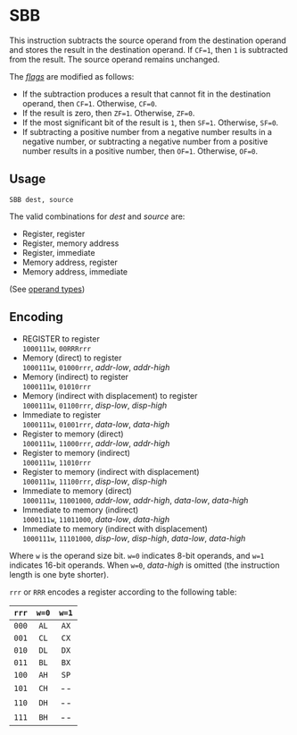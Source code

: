 # SBB

This instruction subtracts the source operand from the destination operand and stores the result in the destination operand. If `CF=1`, then `1` is subtracted from the result. The source operand remains unchanged.

The [_flags_](../cpu#flags) are modified as follows:

- If the subtraction produces a result that cannot fit in the destination operand, then `CF=1`. Otherwise, `CF=0`.
- If the result is zero, then `ZF=1`. Otherwise, `ZF=0`.
- If the most significant bit of the result is `1`, then `SF=1`. Otherwise, `SF=0`.
- If subtracting a positive number from a negative number results in a negative number, or subtracting a negative number from a positive number results in a positive number, then `OF=1`. Otherwise, `OF=0`.

## Usage

```vonsim
SBB dest, source
```

The valid combinations for _dest_ and _source_ are:

- Register, register
- Register, memory address
- Register, immediate
- Memory address, register
- Memory address, immediate

(See [operand types](../assembly#operands))

## Encoding

- REGISTER to register  
  `1000111w`, `00RRRrrr`
- Memory (direct) to register  
  `1000111w`, `01000rrr`, _addr-low_, _addr-high_
- Memory (indirect) to register  
  `1000111w`, `01010rrr`
- Memory (indirect with displacement) to register  
  `1000111w`, `01100rrr`, _disp-low_, _disp-high_
- Immediate to register  
  `1000111w`, `01001rrr`, _data-low_, _data-high_
- Register to memory (direct)  
  `1000111w`, `11000rrr`, _addr-low_, _addr-high_
- Register to memory (indirect)  
  `1000111w`, `11010rrr`
- Register to memory (indirect with displacement)  
  `1000111w`, `11100rrr`, _disp-low_, _disp-high_
- Immediate to memory (direct)  
  `1000111w`, `11001000`, _addr-low_, _addr-high_, _data-low_, _data-high_
- Immediate to memory (indirect)  
  `1000111w`, `11011000`, _data-low_, _data-high_
- Immediate to memory (indirect with displacement)  
  `1000111w`, `11101000`, _disp-low_, _disp-high_, _data-low_, _data-high_

Where `w` is the operand size bit. `w=0` indicates 8-bit operands, and `w=1` indicates 16-bit operands. When `w=0`, _data-high_ is omitted (the instruction length is one byte shorter).

`rrr` or `RRR` encodes a register according to the following table:

| `rrr` | `w=0` | `w=1` |
| :---: | :---: | :---: |
| `000` | `AL`  | `AX`  |
| `001` | `CL`  | `CX`  |
| `010` | `DL`  | `DX`  |
| `011` | `BL`  | `BX`  |
| `100` | `AH`  | `SP`  |
| `101` | `CH`  |  --   |
| `110` | `DH`  |  --   |
| `111` | `BH`  |  --   |
